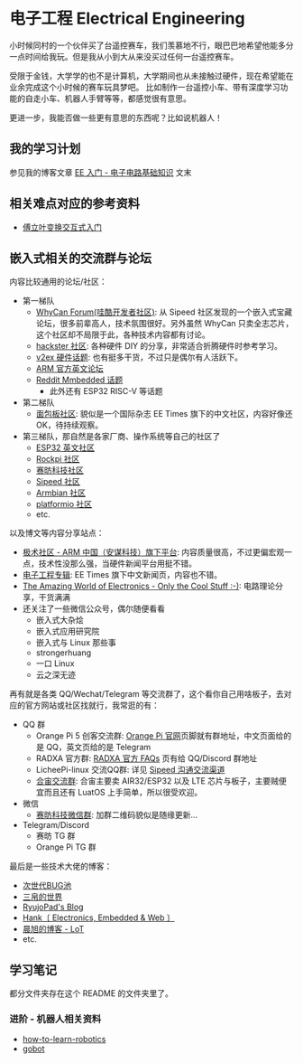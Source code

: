 # 电子工程 Electrical Engineering

小时候同村的一个伙伴买了台遥控赛车，我们羡慕地不行，眼巴巴地希望他能多分一点时间给我玩。但是我从小到大从来没买过任何一台遥控赛车。

受限于金钱，大学学的也不是计算机，大学期间也从未接触过硬件，现在希望能在业余完成这个小时候的赛车玩具梦吧。
比如制作一台遥控小车、带有深度学习功能的自走小车、机器人手臂等等，都感觉很有意思。

更进一步，我能否做一些更有意思的东西呢？比如说机器人！


## 我的学习计划

参见我的博客文章 [EE 入门 - 电子电路基础知识](https://thiscute.world/posts/electrical-engineering-circuits-basics-1/) 文末


## 相关难点对应的参考资料

 - [傅立叶变换交互式入门](https://www.jezzamon.com/fourier/zh-cn.html)

## 嵌入式相关的交流群与论坛

内容比较通用的论坛/社区：

- 第一梯队
  - [WhyCan Forum(哇酷开发者社区)](https://whycan.com/t_9370.html): 从 Sipeed 社区发现的一个嵌入式宝藏论坛，很多前辈高人，技术氛围很好。另外虽然 WhyCan 只卖全志芯片，这个社区却不局限于此，各种技术内容都有讨论。
  - [hackster 社区](https://www.hackster.io/projects): 各种硬件 DIY 的分享，非常适合折腾硬件时参考学习。
  - [v2ex 硬件话题](https://www.v2ex.com/go/embedded): 也有挺多干货，不过只是偶尔有人活跃下。
  - [ARM 官方英文论坛](https://community.arm.com/support-forums/)
  - [Reddit Mmbedded 话题](https://www.reddit.com/r/embedded/)
    - 此外还有 ESP32 RISC-V 等话题
- 第二梯队
  - [面包板社区](https://mbb.eet-china.com): 貌似是一个国际杂志 EE Times 旗下的中文社区，内容好像还 OK，待持续观察。
- 第三梯队，那自然是各家厂商、操作系统等自己的社区了
  - [ESP32 英文社区](https://www.esp32.com/viewforum.php?f=23)
  - [Rockpi 社区](https://forum.radxa.com)
  - [赛昉科技社区](https://forum.rvspace.org/)
  - [Sipeed 社区](https://bbs.sipeed.com/cate/all/seq/1)
  - [Armbian 社区](https://forum.armbian.com/)
  - [platformio 社区](https://community.platformio.org/)
  - etc.

以及博文等内容分享站点：

- [极术社区 - ARM 中国（安谋科技）旗下平台](https://aijishu.com/): 内容质量很高，不过更偏宏观一点，技术性没那么强，当硬件新闻平台用挺不错。
- [电子工程专辑](https://www.eet-china.com/): EE Times 旗下中文新闻页，内容也不错。
- [The Amazing World of Electronics - Only the Cool Stuff :-)](https://elamazing.com/): 电路理论分享，干货满满
- 还关注了一些微信公众号，偶尔随便看看
  - 嵌入式大杂烩
  - 嵌入式应用研究院
  - 嵌入式与 Linux 那些事
  - strongerhuang
  - 一口 Linux
  - 云之深无迹

再有就是各类 QQ/Wechat/Telegram 等交流群了，这个看你自己用啥板子，去对应的官方网站或社区找就行，我常逛的有：

- QQ 群
  - Orange Pi 5 创客交流群: [Orange Pi 官网](https://www.orangepi.cn/index.html)页脚就有群地址，中文页面给的是 QQ，英文页给的是 Telegram 
  - RADXA 官方群: [RADXA 官方 FAQs](https://wiki.radxa.com/Rock5/FAQs) 页有给 QQ/Discord 群地址
  - LicheePi-linux 交流QQ群: 详见 [Sipeed 沟通交流渠道](https://wiki.sipeed.com/community.html)
  - [合宙交流群](https://wiki.luatos.com/pages/supports.html): 合宙主要卖 AIR32/ESP32 以及 LTE 芯片与板子，主要贼便宜而且还有 LuatOS 上手简单，所以很受欢迎。
- 微信
  - [赛昉科技微信群](https://forum.rvspace.org/t/topic/1033/7): 加群二维码貌似是随缘更新...
- Telegram/Discord
  - 赛昉 TG 群
  - Orange Pi TG 群

最后是一些技术大佬的博客：

- [次世代BUG池](https://neucrack.com/all)
- [三帛的世界](https://blog.vvzero.com/)
- [RyujoPad's Blog](https://blog.higuchi.xyz/)
- [Hank〔 Electronics, Embedded & Web 〕](www.uinio.com)
- [晨旭的博客 - LoT](https://www.chenxublog.com/)
- etc.

## 学习笔记

都分文件夹存在这个 README 的文件夹里了。

### 进阶 - 机器人相关资料

- [how-to-learn-robotics](https://github.com/qqfly/how-to-learn-robotics)
- [gobot](https://github.com/hybridgroup/gobot)




